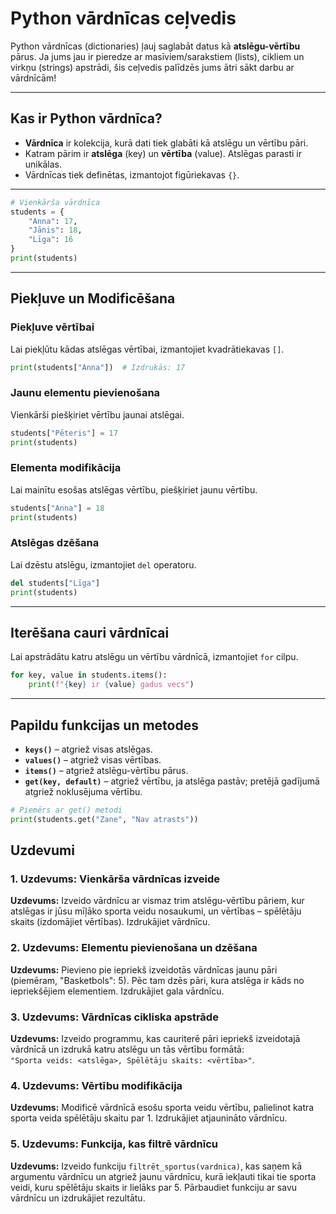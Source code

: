 # Python vārdnīcas ceļvedis

Python vārdnīcas (dictionaries) ļauj saglabāt datus kā **atslēgu-vērtību** pārus. Ja jums jau ir pieredze ar masīviem/sarakstiem (lists), cikliem un virkņu (strings) apstrādi, šis ceļvedis palīdzēs jums ātri sākt darbu ar vārdnīcām!

---

## Kas ir Python vārdnīca?

- **Vārdnīca** ir kolekcija, kurā dati tiek glabāti kā atslēgu un vērtību pāri.
- Katram pārim ir **atslēga** (key) un **vērtība** (value). Atslēgas parasti ir unikālas.
- Vārdnīcas tiek definētas, izmantojot figūriekavas `{}`.

---

```python
# Vienkārša vārdnīca
students = {
    "Anna": 17,
    "Jānis": 18,
    "Līga": 16
}
print(students)
```

---

## Piekļuve un Modificēšana

### Piekļuve vērtībai

Lai piekļūtu kādas atslēgas vērtībai, izmantojiet kvadrātiekavas `[]`.

```python
print(students["Anna"])  # Izdrukās: 17
```

### Jaunu elementu pievienošana

Vienkārši piešķiriet vērtību jaunai atslēgai.

```python
students["Pēteris"] = 17
print(students)
```

### Elementa modifikācija

Lai mainītu esošas atslēgas vērtību, piešķiriet jaunu vērtību.

```python
students["Anna"] = 18
print(students)
```

### Atslēgas dzēšana

Lai dzēstu atslēgu, izmantojiet `del` operatoru.

```python
del students["Līga"]
print(students)
```

---

## Iterēšana cauri vārdnīcai

Lai apstrādātu katru atslēgu un vērtību vārdnīcā, izmantojiet `for` cilpu.

```python
for key, value in students.items():
    print(f"{key} ir {value} gadus vecs")
```

---

## Papildu funkcijas un metodes

- **`keys()`** – atgriež visas atslēgas.
- **`values()`** – atgriež visas vērtības.
- **`items()`** – atgriež atslēgu-vērtību pārus.
- **`get(key, default)`** – atgriež vērtību, ja atslēga pastāv; pretējā gadījumā atgriež noklusējuma vērtību.

```python
# Piemērs ar get() metodi
print(students.get("Zane", "Nav atrasts"))
```

## Uzdevumi
### 1. Uzdevums: Vienkārša vārdnīcas izveide
**Uzdevums:** Izveido vārdnīcu ar vismaz trim atslēgu-vērtību pāriem, kur atslēgas ir jūsu mīļāko sporta veidu nosaukumi, un vērtības – spēlētāju skaits (izdomājiet vērtības). Izdrukājiet vārdnīcu.
### 2. Uzdevums: Elementu pievienošana un dzēšana
**Uzdevums:** Pievieno pie iepriekš izveidotās vārdnīcas jaunu pāri (piemēram, "Basketbols": 5). Pēc tam dzēs pāri, kura atslēga ir kāds no iepriekšējiem elementiem. Izdrukājiet gala vārdnīcu.
### 3. Uzdevums: Vārdnīcas cikliska apstrāde
**Uzdevums:** Izveido programmu, kas cauriterē pāri iepriekš izveidotajā vārdnīcā un izdrukā katru atslēgu un tās vērtību formātā:  
`"Sporta veids: <atslēga>, Spēlētāju skaits: <vērtība>"`.
### 4. Uzdevums: Vērtību modifikācija
**Uzdevums:** Modificē vārdnīcā esošu sporta veidu vērtību, palielinot katra sporta veida spēlētāju skaitu par 1. Izdrukājiet atjaunināto vārdnīcu.
### 5. Uzdevums: Funkcija, kas filtrē vārdnīcu
**Uzdevums:** Izveido funkciju `filtrēt_sportus(vardnica)`, kas saņem kā argumentu vārdnīcu un atgriež jaunu vārdnīcu, kurā iekļauti tikai tie sporta veidi, kuru spēlētāju skaits ir lielāks par 5. Pārbaudiet funkciju ar savu vārdnīcu un izdrukājiet rezultātu.
